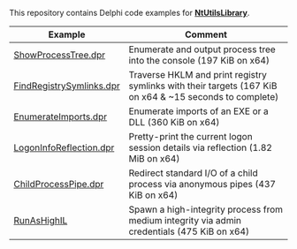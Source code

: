 This repository contains Delphi code examples for [**NtUtilsLibrary**](https://github.com/diversenok/NtUtilsLibrary).

Example                                                                        | Comment
------------------------------------------------------------------------------ | ---------------------------------
[ShowProcessTree.dpr](ShowProcessTree/ShowProcessTree.dpr)                     | Enumerate and output process tree into the console (197 KiB on x64)
[FindRegistrySymlinks.dpr](FindRegistrySymlinks/FindRegistrySymlinks.dpr)      | Traverse HKLM and print registry symlinks with their targets (167 KiB on x64 & ~15 seconds to complete)
[EnumerateImports.dpr](EnumerateImports/EnumerateImports.dpr)                  | Enumerate imports of an EXE or a DLL (360 KiB on x64)
[LogonInfoReflection.dpr](LogonInfoReflection/LogonInfoReflection.dpr)         | Pretty-print the current logon session details via reflection (1.82 MiB on x64)
[ChildProcessPipe.dpr](ChildProcessPipe/ChildProcessPipe.dpr)                  | Redirect standard I/O of a child process via anonymous pipes (437 KiB on x64)
[RunAsHighIL](RunAsHighIL/RunAsHighIL.dpr)                                     | Spawn a high-integrity process from medium integrity via admin credentials (475 KiB on x64)
